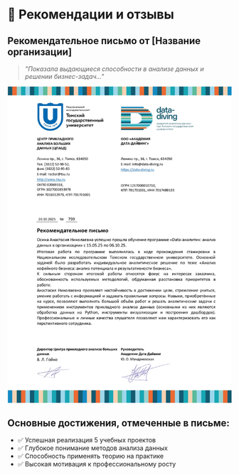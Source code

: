 # 📜 Рекомендации и отзывы

## Рекомендательное письмо от [Название организации]

> *"Показала выдающиеся способности в анализе данных и решении бизнес-задач..."*

![Рекомендательное письмо](https://raw.githubusercontent.com/Anastasiya-analyst/diploma-keeper/refs/heads/main/images/%D0%A0%D0%B5%D0%BA.%D0%BF%D0%B8%D1%81%D1%8C%D0%BC%D0%BE%20%E2%84%96799%2C%20%D0%9E%D1%81%D0%B8%D0%BD%D0%B0%20%D0%90.%D0%9D_page-0001.jpg)

## Основные достижения, отмеченные в письме:
- ✅ Успешная реализация 5 учебных проектов
- ✅ Глубокое понимание методов анализа данных
- ✅ Способность применять теорию на практике
- ✅ Высокая мотивация к профессиональному росту
